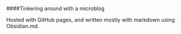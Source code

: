 ####Tinkering around with a microblog 

Hosted with GitHub pages, and written mostly with markdown using Obsidian.md.
